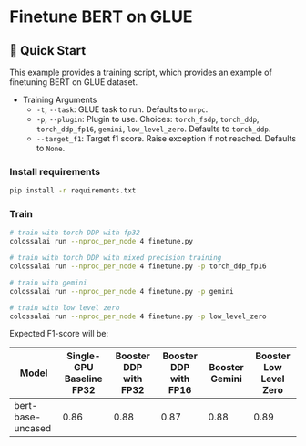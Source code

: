 # Finetune BERT on GLUE

## 🚀 Quick Start

This example provides a training script, which provides an example of finetuning BERT on GLUE dataset.

- Training Arguments
  - `-t`, `--task`: GLUE task to run. Defaults to `mrpc`.
  - `-p`, `--plugin`: Plugin to use. Choices: `torch_fsdp`, `torch_ddp`, `torch_ddp_fp16`, `gemini`, `low_level_zero`. Defaults to `torch_ddp`.
  - `--target_f1`: Target f1 score. Raise exception if not reached. Defaults to `None`.


### Install requirements

```bash
pip install -r requirements.txt
```

### Train

```bash
# train with torch DDP with fp32
colossalai run --nproc_per_node 4 finetune.py

# train with torch DDP with mixed precision training
colossalai run --nproc_per_node 4 finetune.py -p torch_ddp_fp16

# train with gemini
colossalai run --nproc_per_node 4 finetune.py -p gemini

# train with low level zero
colossalai run --nproc_per_node 4 finetune.py -p low_level_zero
```

Expected F1-score will be:

| Model             | Single-GPU Baseline FP32 | Booster DDP with FP32 | Booster DDP with FP16 | Booster Gemini | Booster Low Level Zero |
| ----------------- | ------------------------ | --------------------- | --------------------- |--------------- | ---------------------- |
| bert-base-uncased | 0.86                     | 0.88                  | 0.87                  | 0.88           | 0.89                   |
